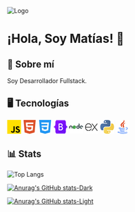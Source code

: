 
![Logo](https://dev-to-uploads.s3.amazonaws.com/uploads/articles/th5xamgrr6se0x5ro4g6.png)


# ¡Hola, Soy Matías! 👋


## 🚀 Sobre mí
Soy Desarrollador Fullstack.


## 🖥 Tecnologías
![Javascript](icons/js.png) 
![HTML](icons/html5.png) 
![CSS](icons/css-3.png) 
![Bootstrap](icons/bootstrap.png) 
![Node.js](icons/nodejs.png) 
![Express.js](icons/express.png) 
![Python](icons/python.png) 
![Java](icons/java.png) 


## 📊 Stats

![Top Langs](https://github-readme-stats.vercel.app/api/top-langs/?username=Matias530&hide_progress=true)

[![Anurag's GitHub stats-Dark](https://github-readme-stats.vercel.app/api?username=Matias530&show_icons=true&theme=dark#gh-dark-mode-only)](https://github.com/anuraghazra/github-readme-stats#gh-dark-mode-only)

[![Anurag's GitHub stats-Light](https://github-readme-stats.vercel.app/api?username=Matias530&show_icons=true&theme=default#gh-light-mode-only)](https://github.com/anuraghazra/github-readme-stats#gh-light-mode-only)



